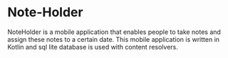 # Note-Holder
NoteHolder is a mobile application that enables people to take notes and assign these notes to a certain date. This mobile application is written in Kotlin and sql lite database is used with content resolvers.
